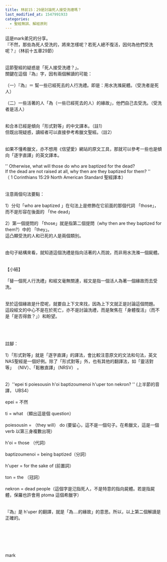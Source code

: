 ```yaml
---
title: 林前15：29是討論死人接受洗禮嗎？
last_modified_at: 1547991933
categories:
  - 聖經無誤、解經原則
---
```


這是mark弟兄的分享。<br><!--more-->『不然，那些為死人受洗的，將來怎樣呢？若死人總不復活，因何為他們受洗呢？』（林前十五章29節）<br> <br><br>這節聖經的疑惑是「死人接受洗禮？」。<br>關鍵在這個『為』字，因有兩個解讀的可能：<br> <br>（一）『為』＝ 幫一些已經死去的人行洗禮。即是：用水洗滌屍體。（受洗者是死人）<br> <br>（二）一些活著的人「為（一些已經死去的人）的緣故」，他們自己去受洗。（受洗者是活人）<br> <br><br>和合本已經是傾向「形式對等」的中文譯本。（註1）<br>但既出現疑惑，讀經者可以直接參考希臘文聖經。（註2）<br><br><br>如果不懂希臘文，亦不想用《信望愛》網站的原文工具，那就可以參考一些也是傾向「逐字直譯」的英文譯本。<br> <br>  '' Otherwise, what will those do who are baptized for the dead?<br> If the dead are not raised at all, why then are they baptized for them? ''<br>（ 1 Corinthians 15:29 North American Standard 聖經譯本）<br> <br><br>注意兩個句法要點：<br> <br>1）分句「who are baptized 」在句法上是修飾在它前面的那個代詞 「those」，而不是形容在後面的 「the dead」<br> <br>2）第一個提問的 「those」就是指第二個提問（why then are they baptized for them?）中的 「they」。<br>這凸顯受洗的人和已死的人是兩個類別。<br><br><br>由句子結構來看，就知道這個洗禮是指向活著的人而說，而非用水洗滌一個屍體。<br><br><br>【小結】<br> <br>「替一個死人行洗禮」和經文毫無關連，經文是指一個活人為著一個緣故而去受洗。<br> <br><br>至於這個緣故是什麼呢，就要自上下文來找，因為上下文就正是討論這個問題。<br>這段經文的中心不是在於死亡，亦不是討論洗禮，而是聚焦在「身體復活」（而不是「是否得救？」）和盼望。<br> <br><br><br><br>註腳：<br> <br>1）「形式對等」就是「逐字直譯」的譯法，會比較注意原文的文法和句法，英文NAS聖經是一個好例。除了「形式對等」外，也有其他的翻譯法，如「靈活對等」 （NIV）、「鬆散直譯」（NRSV） 。<br> <br><br>2）''epei ti poiesousin h'oi baptizoumenoi h'uper ton nekron? '' (上半節的音譯， UBS4）<br> <br>epei = 不然<br> <br>ti = what （顯出這是個 question）<br> <br>poiesousin = （they will） do (要留心，這不是一個句子。在希臘文，這是一個verb 以第三身複數出現）<br> <br>h'oi = those （代詞）<br> <br>baptizoumenoi = being baptized（分詞）<br> <br>h'uper = for the sake of (前置詞）<br> <br>ton = the （冠詞）<br> <br>nekron = dead people（這個字是氾指死人，不是特意的指向屍體。若是指屍體，保羅也許會用 ptoma 這個希臘字）<br> <br><br>『為』是 h'uper 的翻譯，就是「為....的緣故」的意思。所以，以上第二個解讀是正確的。<br> <br><br><br><br><br><br>mark<br><br><br><br><br><br><br>
